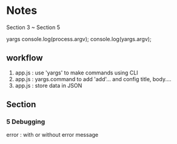 # Notes
Section 3 ~ Section 5

yargs
console.log(process.argv);
console.log(yargs.argv);


## workflow
1. app.js : use 'yargs' to make commands using CLI
2. app.js : yargs.command to add 'add'... and config title, body....
3. app.js : store data in JSON


## Section

### 5 Debugging
error : with or without error message